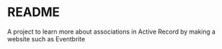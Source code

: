 # README

A project to learn more about associations in Active Record by making a website such as Eventbrite
